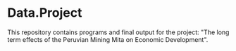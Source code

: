 # Data.Project 
 This repository contains programs and final output for the project: "The long term effects of the Peruvian Mining Mita on Economic Development".  
